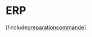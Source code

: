 # ERP

[!include[preparationcommande](erp.preparationcommande.autogen.md)]


































































































































